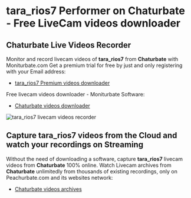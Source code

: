 # tara_rios7 Performer on Chaturbate - Free LiveCam videos downloader

## Chaturbate Live Videos Recorder

Monitor and record livecam videos of **tara_rios7** from **Chaturbate** with Moniturbate.com
Get a premium trial for free by just and only registering with your Email address:
* [tara_rios7 Premium videos downloader](https://moniturbate.com/request-demo-licence-key.html)

Free livecam videos downloader - Moniturbate Software:
* [Chaturbate videos downloader](https://moniturbate.com/moniturbate-download-software.html)

![tara_rios7 livecam videos recorder](https://peachurnet.com/templates/moniturbate-software.png)


## Capture tara_rios7 videos from the Cloud and watch your recordings on Streaming

Without the need of downloading a software, capture **tara_rios7** livecam videos from **Chaturbate** 100% online.
Watch Livecam archives from **Chaturbate** unlimitedly from thousands of existing recordings, only on Peachurbate.com and its websites network:
* [Chaturbate videos archives](https://peachurnet.com/)